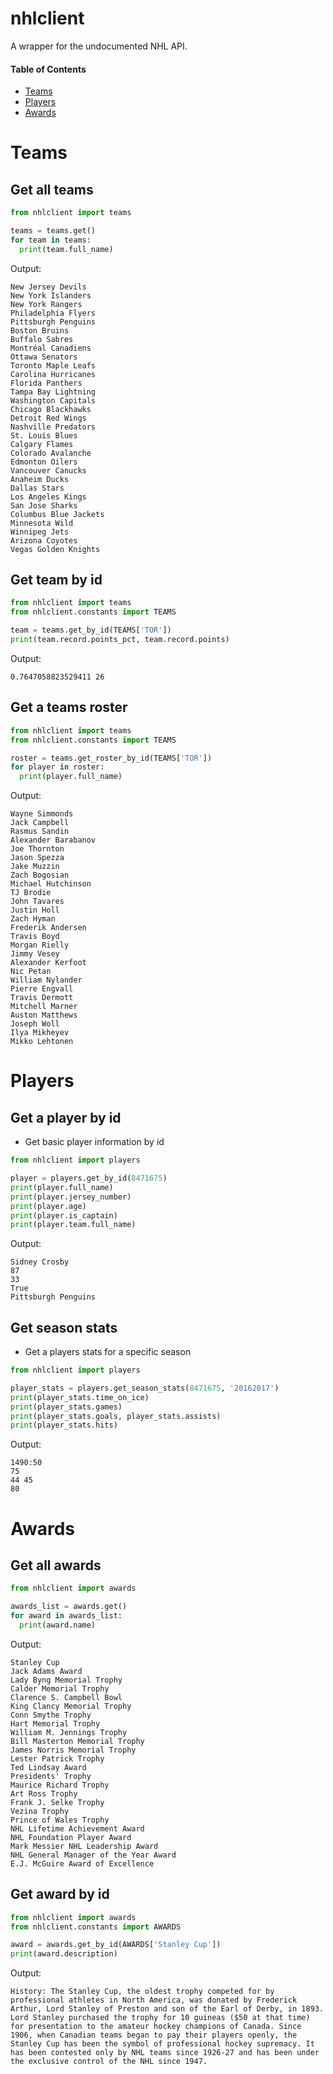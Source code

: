 # nhlclient
A wrapper for the undocumented NHL API.

#### Table of Contents  
- [Teams](#Teams)
- [Players](#Players)
- [Awards](#Awards)

# Teams

## Get all teams
```py
from nhlclient import teams

teams = teams.get()
for team in teams:
  print(team.full_name)
```
Output:
```
New Jersey Devils
New York Islanders
New York Rangers
Philadelphia Flyers
Pittsburgh Penguins
Boston Bruins
Buffalo Sabres
Montréal Canadiens
Ottawa Senators
Toronto Maple Leafs
Carolina Hurricanes
Florida Panthers
Tampa Bay Lightning
Washington Capitals
Chicago Blackhawks
Detroit Red Wings
Nashville Predators
St. Louis Blues
Calgary Flames
Colorado Avalanche
Edmonton Oilers
Vancouver Canucks
Anaheim Ducks
Dallas Stars
Los Angeles Kings
San Jose Sharks
Columbus Blue Jackets
Minnesota Wild
Winnipeg Jets
Arizona Coyotes
Vegas Golden Knights
```

## Get team by id
```py
from nhlclient import teams
from nhlclient.constants import TEAMS

team = teams.get_by_id(TEAMS['TOR'])
print(team.record.points_pct, team.record.points)
```
Output:
```
0.7647058823529411 26
```

## Get a teams roster
```py
from nhlclient import teams
from nhlclient.constants import TEAMS

roster = teams.get_roster_by_id(TEAMS['TOR'])
for player in roster:
  print(player.full_name)
```
Output:
```
Wayne Simmonds
Jack Campbell
Rasmus Sandin
Alexander Barabanov
Joe Thornton
Jason Spezza
Jake Muzzin
Zach Bogosian
Michael Hutchinson
TJ Brodie
John Tavares
Justin Holl
Zach Hyman
Frederik Andersen
Travis Boyd
Morgan Rielly
Jimmy Vesey
Alexander Kerfoot
Nic Petan
William Nylander
Pierre Engvall
Travis Dermott
Mitchell Marner
Auston Matthews
Joseph Woll
Ilya Mikheyev
Mikko Lehtonen
```

# Players

## Get a player by id
- Get basic player information by id
```py
from nhlclient import players

player = players.get_by_id(8471675)
print(player.full_name)
print(player.jersey_number)
print(player.age)
print(player.is_captain)
print(player.team.full_name)
```
Output:
```
Sidney Crosby
87
33
True
Pittsburgh Penguins
```

## Get season stats
- Get a players stats for a specific season
```py
from nhlclient import players

player_stats = players.get_season_stats(8471675, '20162017')
print(player_stats.time_on_ice)
print(player_stats.games)
print(player_stats.goals, player_stats.assists)
print(player_stats.hits)
```
Output:
```
1490:50
75   
44 45
80
```
# Awards

## Get all awards
```py
from nhlclient import awards

awards_list = awards.get()
for award in awards_list:
  print(award.name)
```
Output:
```
Stanley Cup
Jack Adams Award
Lady Byng Memorial Trophy
Calder Memorial Trophy
Clarence S. Campbell Bowl
King Clancy Memorial Trophy
Conn Smythe Trophy
Hart Memorial Trophy
William M. Jennings Trophy
Bill Masterton Memorial Trophy
James Norris Memorial Trophy
Lester Patrick Trophy
Ted Lindsay Award
Presidents' Trophy
Maurice Richard Trophy
Art Ross Trophy
Frank J. Selke Trophy
Vezina Trophy
Prince of Wales Trophy
NHL Lifetime Achievement Award
NHL Foundation Player Award
Mark Messier NHL Leadership Award
NHL General Manager of the Year Award
E.J. McGuire Award of Excellence
```

## Get award by id
```py
from nhlclient import awards
from nhlclient.constants import AWARDS

award = awards.get_by_id(AWARDS['Stanley Cup'])
print(award.description)
```
Output:
```
History: The Stanley Cup, the oldest trophy competed for by professional athletes in North America, was donated by Frederick Arthur, Lord Stanley of Preston and son of the Earl of Derby, in 1893. Lord Stanley purchased the trophy for 10 guineas ($50 at that time) for presentation to the amateur hockey champions of Canada. Since 1906, when Canadian teams began to pay their players openly, the Stanley Cup has been the symbol of professional hockey supremacy. It has been contested only by NHL teams since 1926-27 and has been under the exclusive control of the NHL since 1947.
```
